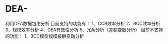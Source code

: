 # DEA-
利用DEA数据包络分析
目前支持的功能有：
1、CCR效率分析
2、BCC效率分析
3、规模效率分析
4、DEA有效性分析
5、冗余分析（差额变数分析）
目前不支持的功能：
1、BCC模型规模报酬变动分析
